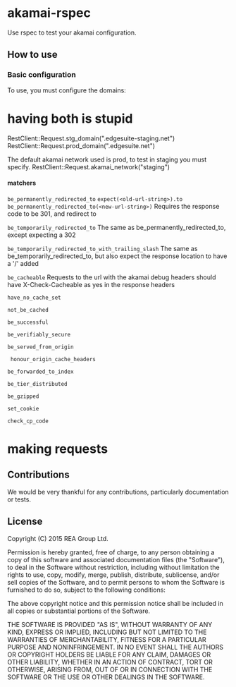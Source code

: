 # akamai-rspec

Use rspec to test your akamai configuration.

## How to use

### Basic configuration
To use, you must configure the domains:
# having both is stupid
RestClient::Request.stg_domain("<mysite>.edgesuite-staging.net")
RestClient::Request.prod_domain("<mysite>.edgesuite.net")

The default akamai network used is prod, to test in staging you must specify.
RestClient::Request.akamai_network("staging")

#### matchers

``` be_permanently_redirected_to ```
``` expect(<old-url-string>).to be_permanently_redirected_to(<new-url-string>) ```
Requires the response code to be 301, and redirect to <new-url-string>

``` be_temporarily_redirected_to ```
The same as be_permanently_redirected_to, except expecting a 302

``` be_temporarily_redirected_to_with_trailing_slash ```
The same as be_temporarily_redirected_to, but also expect the response location to have a '/' added

``` be_cacheable ```
Requests to the url with the akamai debug headers should have X-Check-Cacheable as yes in the
response headers

``` have_no_cache_set ```

``` not_be_cached ```

``` be_successful ```

``` be_verifiably_secure ```

``` be_served_from_origin ```

``` honour_origin_cache_headers```

``` be_forwarded_to_index ```

``` be_tier_distributed ```

``` be_gzipped ```

``` set_cookie ```

``` check_cp_code ```

# making requests

## Contributions
We would be very thankful for any contributions, particularly documentation or tests.

## License
Copyright (C) 2015 REA Group Ltd.

Permission is hereby granted, free of charge, to any person obtaining a copy of this software and associated documentation files (the "Software"), to deal in the Software without restriction, including without limitation the rights to use, copy, modify, merge, publish, distribute, sublicense, and/or sell copies of the Software, and to permit persons to whom the Software is furnished to do so, subject to the following conditions:

The above copyright notice and this permission notice shall be included in all copies or substantial portions of the Software.

THE SOFTWARE IS PROVIDED "AS IS", WITHOUT WARRANTY OF ANY KIND, EXPRESS OR IMPLIED, INCLUDING BUT NOT LIMITED TO THE WARRANTIES OF MERCHANTABILITY, FITNESS FOR A PARTICULAR PURPOSE AND NONINFRINGEMENT. IN NO EVENT SHALL THE AUTHORS OR COPYRIGHT HOLDERS BE LIABLE FOR ANY CLAIM, DAMAGES OR OTHER LIABILITY, WHETHER IN AN ACTION OF CONTRACT, TORT OR OTHERWISE, ARISING FROM, OUT OF OR IN CONNECTION WITH THE SOFTWARE OR THE USE OR OTHER DEALINGS IN THE SOFTWARE.
